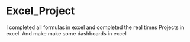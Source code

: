 # Excel_Project
I completed all formulas in excel and completed the real times Projects in excel. And make make some dashboards in excel
